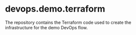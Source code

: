 # devops.demo.terraform
The repository contains the Terraform code used to create the infrastructure for the demo DevOps flow.
